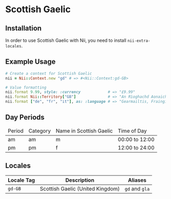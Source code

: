 <!-- This file has been generated. Source: src/docs/languages/_template.md.erb -->

# Scottish Gaelic

## Installation

In order to use Scottish Gaelic with Nii, you need to install `nii-extra-locales`.

## Example Usage

``` ruby
# Create a context for Scottish Gaelic
nii = Nii::Context.new "gd" # => #<Nii::Context:gd-GB>

# Value formatting
nii.format 9.99, style: :currency            # => "£9.99"
nii.format Nii::Territory["GB"]              # => "An Rìoghachd Aonaichte"
nii.format ["de", "fr", "it"], as: :language # => "Gearmailtis, Fraingis agus Eadailtis"
```

## Day Periods


<table>
  <thead>
    <tr>
      <td>Period</td>
      <td>Category</td>
      <td>Name in Scottish Gaelic</td>
      <td>Time of Day</td>
    </tr>
  </thead>
  <tbody>
    <tr>
      <td>am</td>
      <td>am</td>
      <td>m</td>
      <td>00:00 to 12:00</td>
    </tr>
    <tr>
      <td>pm</td>
      <td>pm</td>
      <td>f</td>
      <td>12:00 to 24:00</td>
    </tr>
  </tbody>
</table>



## Locales

<table>
  <thead>
    <tr>
      <th>Locale Tag</th>
      <th>Description</th>
      <th>Aliases</th>
    </tr>
  </thead>
  <tbody>
    <tr>
      <td><code>gd-GB</code></td>
      <td>Scottish Gaelic (United Kingdom)</td>
      <td><code>gd</code> and <code>gla</code></td>
    </tr>
  </tbody>
</table>

